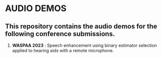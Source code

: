 # AUDIO DEMOS
## This repository contains the audio demos for the following conference submissions.

1. **WASPAA 2023** : Speech enhancement using binary estimator selection applied to hearing aids with a remote microphone.

